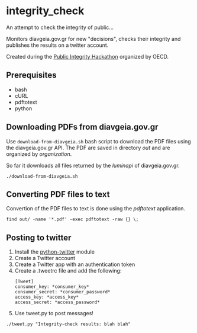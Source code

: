 # integrity_check
An attempt to check the integrity of public...

Monitors diavgeia.gov.gr for new "decisions", checks their integrity and publishes the results on a twitter account.

Created during the [Public Integrity Hackathon](http://www.oecd.org/gov/ethics/public-integrity-hackathon.htm) organized by OECD.

## Prerequisites

- bash
- cURL
- pdftotext
- python

## Downloading PDFs from diavgeia.gov.gr

Use `download-from-diavgeia.sh` bash script to download the PDF files using the diavgeia.gov.gr API. The PDF are saved in directory *out* and are organized by *organization*.

So far it downloads all files returned by the *luminapi* of diavgeia.gov.gr.

```
./download-from-diavgeia.sh
```

## Converting PDF files to text

Convertion of the PDF files to text is done using the *pdftotext* application.

```
find out/ -name '*.pdf' -exec pdftotext -raw {} \;
```

## Posting to twitter

1. Install the [python-twitter](https://github.com/bear/python-twitter) module
1. Create a Twitter account
1. Create a Twitter app with an authentication token
1. Create a .tweetrc file and add the following:
    ```
    [Tweet]
    consumer_key: *consumer_key*
    consumer_secret: *consumer_password*
    access_key: *access_key*
    access_secret: *access_password*
    ```
1. Use tweet.py to post messages!

```
./tweet.py "Integrity-check results: blah blah"
```
